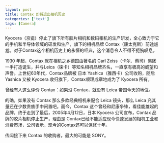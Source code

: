 ```yaml
---
layout: post
title: Contax 即将退出相机历史
categories: ['text']
tags: [Camera]
---
```


Kyocera（京瓷）停止了旗下所有胶片相机和数码相机的生产研发，全心致力于它的手机和半导体领域的研发和生产，旗下的相机品牌 Contax（康太克斯）前途尴尬。对于Contax这个相机历史上的永恒的经典，这个消息令人不得不扼腕叹息。

1930 年起，Contax 就在相机之乡德国由著名的 Carl Zeiss（卡尔．蔡司）集团一手打造诞生，并与Leica（徕卡）等知名相机品牌齐名，一直享有极高的威望和声誉。上世纪60年代，Contax品牌被 日本 Yashica（雅西卡）公司收购，随后 Yashica 又被 Kyocera 收归旗下，Contax顺理成章地成为了 Kyocera 所有。

曾经有人这么评价 Contax：如果没 Contax，就没有 Leica 帝国今天的地位。

的确，如果没有 Contax 那么多款经典相机来配合 Leica 镜头，那么 Leica 充其量还在少数贵族手中闲置吧。而今，Contax 这个曾经和尼康争锋，看佳能雄起的品牌，终于走到了最后，2005年4月12日，日本 Kyocera 公司宣布，Contax 品牌的胶片相机停止生产，理由是 Contax已经不能适应现今快速发展的相机工业和消费市场，公司表示，现今的Contax还可以保修十年。

传闻接下来 Contax 的收购者，最大的可能是 SONY。